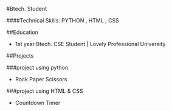 #Btech. Student

####Technical Skills: PYTHON , HTML , CSS

##Education
- 1st year Btech. CSE Student | Lovely Professional University

##Projects

###project using python
- Rock Paper Scissors

###project using HTML & CSS
- Countdown Timer 

